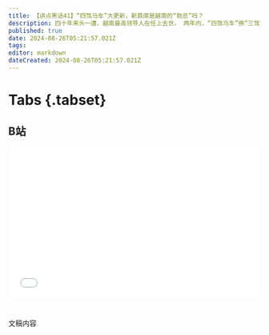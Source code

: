```yaml
---
title: 【讲点黑话41】“四驾马车”大更新，新首席是越南的“勃总”吗？
description: 四十年来头一遭，越南最高领导人在任上去世。 两年内，“四驾马车”换“三驾”去“四人”，天翻地覆。 “新”首席苏林履历单一，名声不显，他是谁？凭什么接班？
published: true
date: 2024-08-26T05:21:57.021Z
tags: 
editor: markdown
dateCreated: 2024-08-26T05:21:57.021Z
---
```


# Tabs {.tabset}

## B站

<div style="position: relative; padding: 30% 45%;">
<iframe style="position: absolute; width: 100%; height: 100%; left: 0; top: 0;" src="//player.bilibili.com/player.html?&bvid=BV1w142187SD&page=1&as_wide=1&high_quality=1&danmaku=1&autoplay=0" scrolling="no" border="0" frameborder="no" framespacing="0" allowfullscreen="true"></iframe>
</div>


#

文稿内容